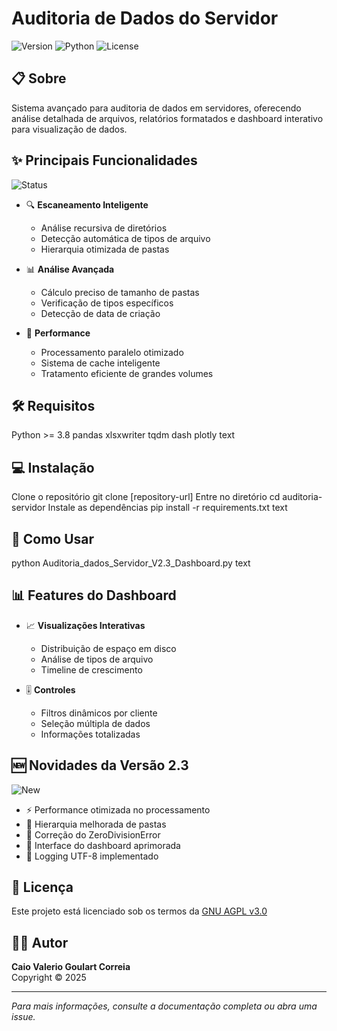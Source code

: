 # Auditoria de Dados do Servidor

![Version](https://img.shields.io/badge/version-2.3-blue)
![Python](https://img.shields.io/badge/python-3.8%2B-brightgreen)
![License](https://img.shields.io/badge/license-GNU%20AGPL%20v3-orange)

## 📋 Sobre
Sistema avançado para auditoria de dados em servidores, oferecendo análise detalhada de arquivos, relatórios formatados e dashboard interativo para visualização de dados.

## ✨ Principais Funcionalidades
![Status](https://img.shields.io/badge/status-stable-green)

- 🔍 **Escaneamento Inteligente**
  - Análise recursiva de diretórios
  - Detecção automática de tipos de arquivo
  - Hierarquia otimizada de pastas

- 📊 **Análise Avançada**
  - Cálculo preciso de tamanho de pastas
  - Verificação de tipos específicos
  - Detecção de data de criação

- 🚀 **Performance**
  - Processamento paralelo otimizado
  - Sistema de cache inteligente
  - Tratamento eficiente de grandes volumes

## 🛠️ Requisitos
Python >= 3.8
pandas
xlsxwriter
tqdm
dash
plotly
text

## 💻 Instalação
Clone o repositório
git clone [repository-url]
Entre no diretório
cd auditoria-servidor
Instale as dependências
pip install -r requirements.txt
text

## 🎯 Como Usar
python Auditoria_dados_Servidor_V2.3_Dashboard.py
text

## 📊 Features do Dashboard
- 📈 **Visualizações Interativas**
  - Distribuição de espaço em disco
  - Análise de tipos de arquivo
  - Timeline de crescimento

- 🎚️ **Controles**
  - Filtros dinâmicos por cliente
  - Seleção múltipla de dados
  - Informações totalizadas

## 🆕 Novidades da Versão 2.3
![New](https://img.shields.io/badge/new-2.3-brightgreen)
- ⚡ Performance otimizada no processamento
- 🔄 Hierarquia melhorada de pastas
- 🐛 Correção do ZeroDivisionError
- 🎨 Interface do dashboard aprimorada
- 📝 Logging UTF-8 implementado

## 📄 Licença
Este projeto está licenciado sob os termos da [GNU AGPL v3.0](LICENSE)

## 👨‍💻 Autor
**Caio Valerio Goulart Correia**  
Copyright © 2025

---
*Para mais informações, consulte a documentação completa ou abra uma issue.*

